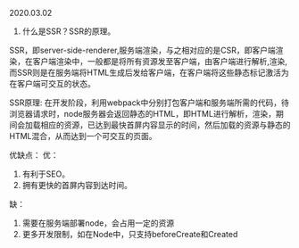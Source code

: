 2020.03.02

1. 什么是SSR？SSR的原理。

SSR，即server-side-renderer,服务端渲染，与之相对应的是CSR，即客户端渲染，在客户端渲染中，一般都是将所有资源发至客户端，由客户端进行解析,渲染,而SSR则是在服务端将HTML生成后发给客户端，在客户端将这些静态标记激活为在客户端可交互的状态。

SSR原理:
在开发阶段，利用webpack中分别打包客户端和服务端所需的代码，待浏览器请求时，node服务器会返回静态的HTML，即HTML进行解析，渲染，期间会加载相应的资源，已达到最快首屏内容显示的时间，然后加载的资源与静态的HTML混合，从而达到一个可交互的页面。 

优缺点：
优：
1. 有利于SEO。
2. 拥有更快的首屏内容到达时间。

缺：
1. 需要在服务端部署node，会占用一定的资源
2. 更多开发限制，如在Node中，只支持beforeCreate和Created